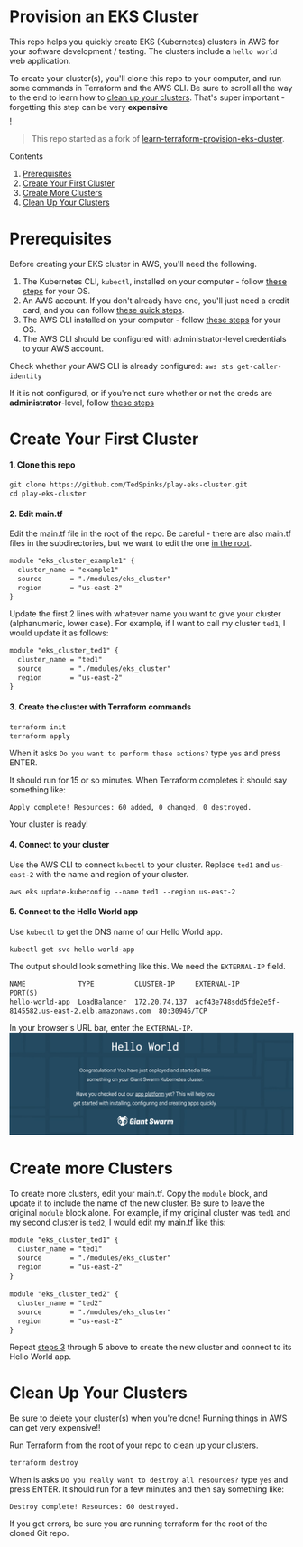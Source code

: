 # Provision an EKS Cluster

This repo helps you quickly create EKS (Kubernetes) clusters in AWS for your software development / testing. The clusters include a `hello world` web application. 

To create your cluster(s), you'll clone this repo to your computer, and run some commands in Terraform and the AWS CLI. Be sure to scroll all the way to the end to learn how to [clean up your clusters](#cleanup-your-clusters). That's super important - forgetting this step can be very **expensive $$$$**!

> This repo started as a fork of [learn-terraform-provision-eks-cluster](https://github.com/hashicorp-education/learn-terraform-provision-eks-cluster).

Contents
1. [Prerequisites](#prerequisites)
1. [Create Your First Cluster](#create-your-first-cluster)
1. [Create More Clusters](#create-more-clusters)
1. [Clean Up Your Clusters](#clean-up-your-clusters)

# Prerequisites

Before creating your EKS cluster in AWS, you'll need the following.

1. The Kubernetes CLI, `kubectl`, installed on your computer - follow [these steps](https://kubernetes.io/docs/tasks/tools/) for your OS. 
1. An AWS account. If you don't already have one, you'll just need a credit card, and you can follow [these quick steps](https://aws.amazon.com/resources/create-account/).
1. The AWS CLI installed on your computer - follow [these steps](https://docs.aws.amazon.com/cli/latest/userguide/getting-started-install.html) for your OS.
1. The AWS CLI should be configured with administrator-level credentials to your AWS account.

Check whether your AWS CLI is already configured: `aws sts get-caller-identity`

If it is not configured, or if you're not sure whether or not the creds are **administrator**-level, follow [these steps](docs/aws-credentials.md)

# Create Your First Cluster

#### 1. Clone this repo
```shell
git clone https://github.com/TedSpinks/play-eks-cluster.git
cd play-eks-cluster
```

#### 2. Edit main.tf 

Edit the main.tf file in the root of the repo. Be careful - there are also main.tf files in the subdirectories, but we want to edit the one [in the root](main.tf).
```
module "eks_cluster_example1" {
  cluster_name = "example1"
  source       = "./modules/eks_cluster"
  region       = "us-east-2"
}
```
Update the first 2 lines with whatever name you want to give your cluster (alphanumeric, lower case). For example, if I want to call my cluster `ted1`, I would update it as follows:
```
module "eks_cluster_ted1" {
  cluster_name = "ted1"
  source       = "./modules/eks_cluster"
  region       = "us-east-2"
}
```

#### 3. Create the cluster with Terraform commands
```shell
terraform init 
terraform apply
```
When it asks `Do you want to perform these actions?` type `yes` and press ENTER. 

It should run for 15 or so minutes. When Terraform completes it should say something like:
```
Apply complete! Resources: 60 added, 0 changed, 0 destroyed.
```
Your cluster is ready!

#### 4. Connect to your cluster

Use the AWS CLI to connect `kubectl` to your cluster. Replace `ted1` and `us-east-2` with the name and region of your cluster.
```shell
aws eks update-kubeconfig --name ted1 --region us-east-2
```

#### 5. Connect to the Hello World app

Use `kubectl` to get the DNS name of our Hello World app.
```shell
kubectl get svc hello-world-app
```

The output should look something like this. We need the `EXTERNAL-IP` field.
```
NAME             TYPE          CLUSTER-IP     EXTERNAL-IP                                               PORT(S)
hello-world-app  LoadBalancer  172.20.74.137  acf43e748sdd5fde2e5f-8145582.us-east-2.elb.amazonaws.com  80:30946/TCP
```

In your browser's URL bar, enter the `EXTERNAL-IP`.
![hello-world-app](docs/images/hello-world-app.png)

# Create more Clusters

To create more clusters, edit your main.tf. Copy the `module` block, and update it to include the name of the new cluster. Be sure to leave the original `module` block alone. For example, if my original cluster was `ted1` and my second cluster is `ted2`, I would edit my main.tf like this:
```text
module "eks_cluster_ted1" {
  cluster_name = "ted1"
  source       = "./modules/eks_cluster"
  region       = "us-east-2"
}

module "eks_cluster_ted2" {
  cluster_name = "ted2"
  source       = "./modules/eks_cluster"
  region       = "us-east-2"
}
```

Repeat [steps 3](#3-create-the-cluster-with-terraform-commands) through 5 above to create the new cluster and connect to its Hello World app.

# Clean Up Your Clusters

Be sure to delete your cluster(s) when you're done! Running things in AWS can get very expensive!!

Run Terraform from the root of your repo to clean up your clusters.
```shell
terraform destroy
```
When is asks `Do you really want to destroy all resources?` type `yes` and press ENTER. It should run for a few minutes and then say something like:
```
Destroy complete! Resources: 60 destroyed.
```

If you get errors, be sure you are running terraform for the root of the cloned Git repo.

